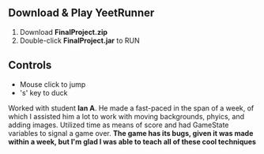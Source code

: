 ## Download & Play YeetRunner
1. Download **FinalProject.zip**
2. Double-click **FinalProject.jar** to RUN

## Controls
- Mouse click to jump
- 's' key to duck

Worked with student **Ian A**. He made a fast-paced in the span of a week, of which I assisted him a lot to work with moving backgrounds, phyics, and adding images. Utilized time as means of score and had GameState variables to signal a game over. **The game has its bugs, given it was made within a week, but I'm glad I was able to teach all of these cool techniques**
